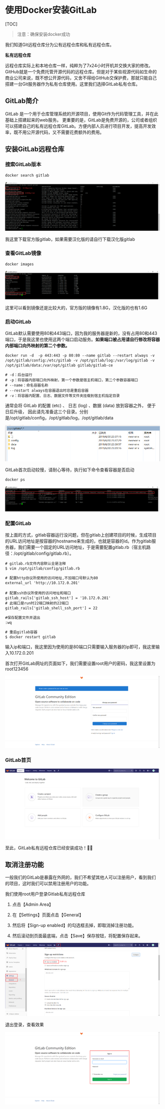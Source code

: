 # 使用Docker安装GitLab

[TOC]

> 注意：确保安装docker成功

我们知道Git远程仓库分为公有远程仓库和私有远程仓库。

**私有远程仓库**

远程仓库实际上和本地仓库一样，纯粹为了7x24小时开机并交换大家的修改。GitHub就是一个免费托管开源代码的远程仓库。但是对于某些视源代码如生命的商业公司来说，既不想公开源代码，又舍不得给GitHub交保护费，那就只能自己搭建一台Git服务器作为私有仓库使用。这里我们选择GitLab私有仓库。


## GitLab简介

GitLab 是一个用于仓库管理系统的开源项目，使用Git作为代码管理工具，并在此基础上搭建起来的web服务。
更重要的是，GitLab是免费开源的，公司或者组织可以搭建自己的私有远程仓库GitLab。方便内部人员进行项目开发，提高开发效率，既不用公开源代码，又不需要花费额外的费用。




## 安装GitLab远程仓库

### 搜索GitLab版本

```shell
docker search gitlab
```

![搜索GitLab版本](https://raw.githubusercontent.com/JourWon/image/master/使用Docker安装GitLab/搜索GitLab版本.png)

我这里下载官方版gitlab，如果需要汉化版的请自行下载汉化版gitlab

### 查看GitLab镜像

```shell
docker images
```

![GitLab镜像](https://raw.githubusercontent.com/JourWon/image/master/使用Docker安装GitLab/GitLab镜像.png)

这里可以看到镜像还是比较大的，官方版的镜像有1.8G，汉化版的也有1.6G



### 启动GitLab

GitLab默认需要使用80和443端口，因为我的服务器是新的，没有占用80和443端口，于是我这里也使用这两个端口启动服务。**如果端口被占用请自行修改将容器内部端口向外映射的第二个参数。**

```shell
docker run -d  -p 443:443 -p 80:80 --name gitlab --restart always -v /opt/gitlab/config:/etc/gitlab -v /opt/gitlab/log:/var/log/gitlab -v /opt/gitlab/data:/var/opt/gitlab gitlab/gitlab-ce
```

```shell
# -d：后台运行
# -p：将容器内部端口向外映射，第一个参数是宿主机端口，第二个参数容器端口
# --name：命名容器名称
# --restart always在容器退出时总是重启容器
# -v：将容器内配置、日志、数据文件等文件夹挂载到宿主机指定目录
```

通常会将 GitLab 的配置 (etc) 、 日志 (log) 、数据 (data) 放到容器之外， 便于日后升级， 因此请先准备这三个目录。分别是/opt/gitlab/config，/opt/gitlab/log，/opt/gitlab/data

![GitLab宿主机目录](https://raw.githubusercontent.com/JourWon/image/master/使用Docker安装GitLab/GitLab宿主机目录.png)



GitLab首次启动较慢，请耐心等待，执行如下命令查看容器是否启动

```shell
docker ps
```

![GitLab容器](https://raw.githubusercontent.com/JourWon/image/master/使用Docker安装GitLab/GitLab容器.png)



### 配置GitLab

按上面的方式，gitlab容器运行没问题，但在gitlab上创建项目的时候，生成项目的URL访问地址是按容器的hostname来生成的，也就是容器的id。作为gitlab服务器，我们需要一个固定的URL访问地址，于是需要配置gitlab.rb（宿主机路径：/opt/gitlab/config/gitlab.rb）。

```shell
# gitlab.rb文件内容默认全是注释
$ vim /opt/gitlab/config/gitlab.rb
```

```shell
# 配置http协议所使用的访问地址,不加端口号默认为80
external_url 'http://10.172.0.201'

# 配置ssh协议所使用的访问地址和端口
gitlab_rails['gitlab_ssh_host'] = '10.172.0.201'
# 此端口是run时22端口映射的22端口
gitlab_rails['gitlab_shell_ssh_port'] = 22
```

```shell
#保存配置文件并退出
:wq
```

```shell
# 重启gitlab容器
$ docker restart gitlab
```



输入ip和端口，我这里因为使用的是80端口只需要输入服务器的ip即可，我这里输入10.172.0.201

首次打开GitLab网址的页面如下，我们需要设置root用户的密码，我这里设置为root123456

![首次打开GitLab网址](https://raw.githubusercontent.com/JourWon/image/master/使用Docker安装GitLab/首次打开GitLab网址.png)

### GitLab首页

![GitLab首页](https://raw.githubusercontent.com/JourWon/image/master/使用Docker安装GitLab/GitLab首页.png)

至此，GitLab私有远程仓库已经安装成功！👏👏



## 取消注册功能

一般我们的GitLab是暴露在外网的，我们不希望其他人可以注册用户，看到我们的项目，这时我们可以禁用注册用户的功能。

我们使用root用户登录Gitlab私有远程仓库

1. 点击【Admin Area】

2. 在【Settings】页面点击【General】 

3. 然后将【Sign-up enabled】的勾选框去掉，即取消掉注册功能。

4. 然后滚动到页面最底端，点击【Save】保存按钮，将配置保存起来。

![取消注册功能](https://raw.githubusercontent.com/JourWon/image/master/使用Docker安装GitLab/取消注册功能.png)



退出登录，查看效果

![取消注册功能后的登录页面](https://raw.githubusercontent.com/JourWon/image/master/使用Docker安装GitLab/取消注册功能后的登录页面.png)